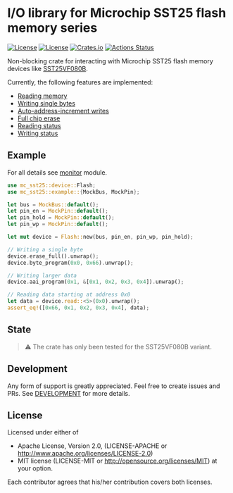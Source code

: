 # I/O library for Microchip SST25 flash memory series
[![License](https://img.shields.io/badge/license-MIT-blue.svg)](https://opensource.org/licenses/MIT)
[![License](https://img.shields.io/badge/License-Apache%202.0-blue.svg)](https://opensource.org/licenses/Apache-2.0)
[![Crates.io](https://img.shields.io/crates/v/mc-sst25.svg)](https://crates.io/crates/mc-sst25)
[![Actions Status](https://github.com/atlas-aero/rt-mc-sst25/workflows/QA/badge.svg)](http://github.com/pegasus-aero/rt-mc-sst25/actions)

Non-blocking crate for interacting with Microchip SST25 flash memory devices like 
[SST25VF080B](https://ww1.microchip.com/downloads/en/DeviceDoc/20005045C.pdf).

Currently, the following features are implemented:
* [Reading memory](https://docs.rs/mc-sst25/latest/mc-sst25/device/index.html#reading-memory)
* [Writing single bytes](https://docs.rs/mc-sst25/latest/mc-sst25/device/index.html#writing-single-bytes)
* [Auto-address-increment writes](https://docs.rs/mc-sst25/latest/mc-sst25/device/index.html#writing-larger-data)
* [Full chip erase](https://docs.rs/mc-sst25/latest/mc-sst25/device/index.html#full-chip-erase)
* [Reading status](https://docs.rs/mc-sst25/latest/mc-sst25/device/index.html#reading-status)
* [Writing status](https://docs.rs/mc-sst25/latest/mc-sst25/device/index.html#writing-status)

## Example
For all details see [monitor](https://docs.rs/ltc681x/latest/ltc681x/monitor/index.html) module.

````rust
use mc_sst25::device::Flash;
use mc_sst25::example::{MockBus, MockPin};

let bus = MockBus::default();
let pin_en = MockPin::default();
let pin_hold = MockPin::default();
let pin_wp = MockPin::default();

let mut device = Flash::new(bus, pin_en, pin_wp, pin_hold);

// Writing a single byte
device.erase_full().unwrap();
device.byte_program(0x0, 0x66).unwrap();

// Writing larger data
device.aai_program(0x1, &[0x1, 0x2, 0x3, 0x4]).unwrap();

// Reading data starting at address 0x0
let data = device.read::<5>(0x0).unwrap();
assert_eq!([0x66, 0x1, 0x2, 0x3, 0x4], data);
````

## State

> :warning: The crate has only been tested for the SST25VF080B variant.

## Development

Any form of support is greatly appreciated. Feel free to create issues and PRs.
See [DEVELOPMENT](DEVELOPMENT.md) for more details.  

## License
Licensed under either of

* Apache License, Version 2.0, (LICENSE-APACHE or http://www.apache.org/licenses/LICENSE-2.0)
* MIT license (LICENSE-MIT or http://opensource.org/licenses/MIT)
at your option.

Each contributor agrees that his/her contribution covers both licenses.